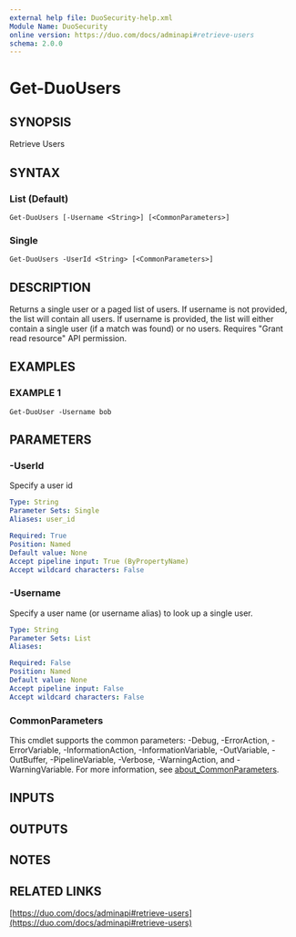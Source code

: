 ```yaml
---
external help file: DuoSecurity-help.xml
Module Name: DuoSecurity
online version: https://duo.com/docs/adminapi#retrieve-users
schema: 2.0.0
---
```


# Get-DuoUsers

## SYNOPSIS
Retrieve Users

## SYNTAX

### List (Default)
```
Get-DuoUsers [-Username <String>] [<CommonParameters>]
```

### Single
```
Get-DuoUsers -UserId <String> [<CommonParameters>]
```

## DESCRIPTION
Returns a single user or a paged list of users.
If username is not provided, the list will contain all users.
If username is provided, the list will either contain a single user (if a match was found) or no users.
Requires "Grant read resource" API permission.

## EXAMPLES

### EXAMPLE 1
```
Get-DuoUser -Username bob
```

## PARAMETERS

### -UserId
Specify a user id

```yaml
Type: String
Parameter Sets: Single
Aliases: user_id

Required: True
Position: Named
Default value: None
Accept pipeline input: True (ByPropertyName)
Accept wildcard characters: False
```

### -Username
Specify a user name (or username alias) to look up a single user.

```yaml
Type: String
Parameter Sets: List
Aliases:

Required: False
Position: Named
Default value: None
Accept pipeline input: False
Accept wildcard characters: False
```

### CommonParameters
This cmdlet supports the common parameters: -Debug, -ErrorAction, -ErrorVariable, -InformationAction, -InformationVariable, -OutVariable, -OutBuffer, -PipelineVariable, -Verbose, -WarningAction, and -WarningVariable. For more information, see [about_CommonParameters](http://go.microsoft.com/fwlink/?LinkID=113216).

## INPUTS

## OUTPUTS

## NOTES

## RELATED LINKS

[https://duo.com/docs/adminapi#retrieve-users](https://duo.com/docs/adminapi#retrieve-users)


